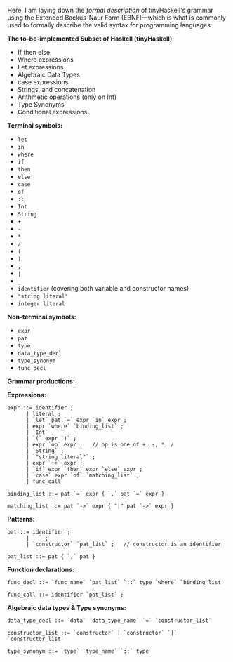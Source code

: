 Here, I am laying down the *formal description* of tinyHaskell's grammar using the Extended Backus-Naur Form (EBNF)—which is what is commonly used to formally describe the valid syntax for programming languages.

**The to-be-implemented Subset of Haskell (tinyHaskell)**:
- If then else
- Where expressions
- Let expressions
- Algebraic Data Types
- case expressions
- Strings, and concatenation
- Arithmetic operations (only on Int)
- Type Synonyms
- Conditional expressions

**Terminal symbols:**
- `let`
- `in`
- `where`
- `if`
- `then`
- `else`
- `case`
- `of`
- `::`
- `Int`
- `String`
- `+`
- `-`
- `*`
- `/`
- `(`
- `)`
- `,`
- `|`
- `_`
- `identifier` (covering both variable and constructor names)
- `"string literal"`
- `integer literal`

**Non-terminal symbols:**

- `expr`
- `pat`
- `type`
- `data_type_decl`
- `type_synonym`
- `func_decl`

**Grammar productions:**

**Expressions:**

```EBNF
expr ::= identifier ;
      | literal ;
      | `let` pat `=` expr `in` expr ;
      | expr `where` `binding_list` ;
      | `Int` ;
      | `(` expr `)` ;
      | expr `op` expr ;   // op is one of +, -, *, /
      | `String` ;
      | `"string literal"` ;
      | expr `++` expr ;
      | `if` expr `then` expr `else` expr ;
      | `case` expr `of` `matching_list` ;
      | func_call

binding_list ::= pat `=` expr { `,` pat `=` expr }

matching_list ::= pat `->` expr { "|" pat `->` expr }
```

**Patterns:**

```EBNF
pat ::= identifier ;
      | `_` ;
      | `constructor` `pat_list` ;   // constructor is an identifier

pat_list ::= pat { `,` pat }
```

**Function declarations:**

```EBNF
func_decl ::= `func_name` `pat_list` `::` type `where` `binding_list`

func_call ::= identifier `pat_list` ;
```

**Algebraic data types & Type synonyms:**

```EBNF
data_type_decl ::= `data` `data_type_name` `=` `constructor_list`

constructor_list ::= `constructor` | `constructor` `|` `constructor_list`

type_synonym ::= `type` `type_name` `::` type
```